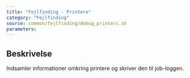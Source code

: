 ```yaml
---
title: "Fejlfinding - Printere"
category: "Fejlfinding"
source: common/fejlfinding/debug_printers.sh
parameters:
---
```


## Beskrivelse
Indsamler informationer omkring printere og skriver den til job-loggen.